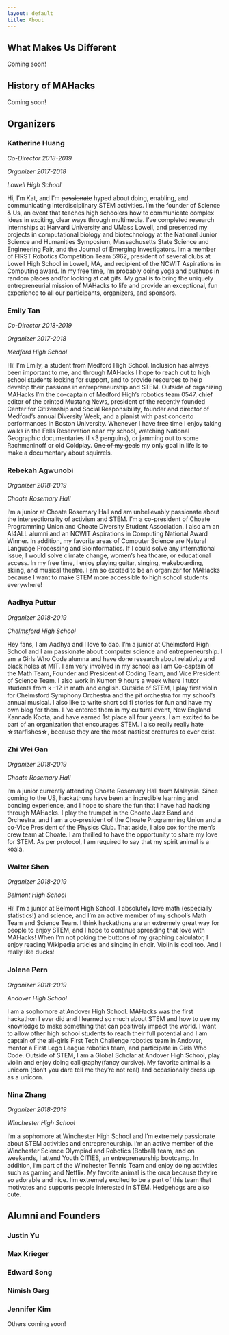 ```yaml
---
layout: default
title: About
---
```


<div class="container">

## What Makes Us Different

Coming soon!

## History of MAHacks

Coming soon!

## Organizers

### Katherine Huang

*Co-Director 2018-2019*

*Organizer 2017-2018*

*Lowell High School*

Hi, I’m Kat, and I’m ~~passionate~~ hyped about doing, enabling, and communicating interdisciplinary STEM activities. I’m the founder of Science & Us, an event that teaches high schoolers how to communicate complex ideas in exciting, clear ways through multimedia. I’ve completed research internships at Harvard University and UMass Lowell, and presented my projects in computational biology and biotechnology at the National Junior Science and Humanities Symposium, Massachusetts State Science and Engineering Fair, and the Journal of Emerging Investigators. I’m a member of FIRST Robotics Competition Team 5962, president of several clubs at Lowell High School in Lowell, MA, and recipient of the NCWIT Aspirations in Computing award. In my free time, I’m probably doing yoga and pushups in random places and/or looking at cat gifs. My goal is to bring the uniquely entrepreneurial mission of MAHacks to life and provide an exceptional, fun experience to all our participants, organizers, and sponsors.

### Emily Tan

*Co-Director 2018-2019*

*Organizer 2017-2018*

*Medford High School*

Hi! I’m Emily, a student from Medford High School. Inclusion has always been important to me, and through MAHacks I hope to reach out to high school students looking for support, and to provide resources to help develop their passions in entrepreneurship and STEM. Outside of organizing MAHacks I’m the co-captain of Medford High’s robotics team 0547, chief editor of the printed Mustang News, president of the recently founded Center for Citizenship and Social Responsibility, founder and director of Medford’s annual Diversity Week, and a pianist with past concerto performances in Boston University. Whenever I have free time I enjoy taking walks in the Fells Reservation near my school, watching National Geographic documentaries (I <3 penguins), or jamming out to some Rachmaninoff or old Coldplay. ~~One of my goals~~ my only goal in life is to make a documentary about squirrels.

### Rebekah Agwunobi 

*Organizer 2018-2019*

*Choate Rosemary Hall*

I’m a junior at Choate Rosemary Hall and am unbelievably passionate about the intersectionality of activism and STEM. I’m a co-president of Choate Programming Union and Choate Diversity Student Association. I also am an AI4ALL alumni and an NCWIT Aspirations in Computing National Award Winner. In addition, my favorite areas of Computer Science are Natural Language Processing and Bioinformatics. If I could solve any international issue, I would solve climate change, women’s healthcare, or educational access. In my free time, I enjoy playing guitar, singing, wakeboarding, skiing, and musical theatre.  I am so excited to be an organizer for MAHacks because I want to make STEM more accessible to high school students everywhere! 

### Aadhya Puttur

*Organizer 2018-2019*

*Chelmsford High School*

Hey fans, I am Aadhya and I love to dab. I’m a junior at Chelmsford High School and I am passionate about computer science and entrepreneurship. I am a Girls Who Code alumna and have done research about relativity and black holes at MIT. I am very involved in my school as I am Co-captain of the Math Team, Founder and President of Coding Team, and Vice President of Science Team. I also work in Kumon 9 hours a week where I tutor students from k -12 in math and english. Outside of STEM, I play first violin for Chelmsford Symphony Orchestra and the pit orchestra for my school’s annual musical. I also like to write short sci fi stories for fun and have my own blog for them. I ‘ve entered them in my cultural event, New England Kannada Koota, and have earned 1st place all four years. I am excited to be part of an organization that encourages STEM. I also really really hate ☆starfishes☆, because they are the most nastiest creatures to ever exist.

### Zhi Wei Gan

*Organizer 2018-2019*

*Choate Rosemary Hall*

I’m a junior currently attending Choate Rosemary Hall from Malaysia. Since coming to the US, hackathons have been an incredible learning and bonding experience, and I hope to share the fun that I have had hacking through MAHacks. I play the trumpet in the Choate Jazz Band and Orchestra, and I am a co-president of the Choate Programming Union and a co-Vice President of the Physics Club. That aside, I also cox for the men’s crew team at Choate. I am thrilled to have the opportunity to share my love for STEM. As per protocol, I am required to say that my spirit animal is a koala.

### Walter Shen

*Organizer 2018-2019*

*Belmont High School*

Hi! I’m a junior at Belmont High School. I absolutely love math (especially statistics!) and science, and I’m an active member of my school’s Math Team and Science Team. I think hackathons are an extremely great way for people to enjoy STEM, and I hope to continue spreading that love with MAHacks! When I’m not poking the buttons of my graphing calculator, I enjoy reading Wikipedia articles and singing in choir. Violin is cool too. And I really like ducks! 

### Jolene Pern

*Organizer 2018-2019*

*Andover High School*

I am a sophomore at Andover High School. MAHacks was the first hackathon I ever did and I learned so much about STEM and how to use my knowledge to make something that can positively impact the world. I want to allow other high school students to reach their full potential and I am captain of the all-girls First Tech Challenge robotics team in Andover, mentor a First Lego League robotics team, and participate in Girls Who Code. Outside of STEM, I am a Global Scholar at Andover High School, play violin and enjoy doing calligraphy(fancy cursive). My favorite animal is a unicorn (don’t you dare tell me they’re not real) and occasionally dress up as a unicorn.

### Nina Zhang

*Organizer 2018-2019*

*Winchester High School*

I’m a sophomore at Winchester High School and I’m extremely passionate about STEM activities and entrepreneurship. I’m an active member of the Winchester Science Olympiad and Robotics (Botball) team, and on weekends, I attend Youth CITIES, an entrepreneurship bootcamp. In addition, I’m part of the Winchester Tennis Team and enjoy doing activities such as gaming and Netflix. My favorite animal is the orca because they’re so adorable and nice. I’m extremely excited to be a part of this team that motivates and supports people interested in STEM. Hedgehogs are also cute.

## Alumni and Founders

### Justin Yu

### Max Krieger

### Edward Song

### Nimish Garg

### Jennifer Kim

Others coming soon!

</div>